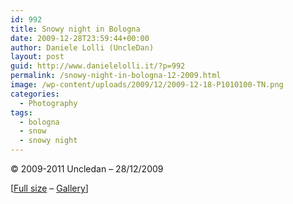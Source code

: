 ```yaml
---
id: 992
title: Snowy night in Bologna
date: 2009-12-28T23:59:44+00:00
author: Daniele Lolli (UncleDan)
layout: post
guid: http://www.danielelolli.it/?p=992
permalink: /snowy-night-in-bologna-12-2009.html
image: /wp-content/uploads/2009/12/2009-12-18-P1010100-TN.png
categories:
  - Photography
tags:
  - bologna
  - snow
  - snowy night
---
```

© 2009-2011 Uncledan &#8211; 28/12/2009
  
[[Full size](http://www.danielelolli.it/gallery/31-Snowy%20Night%20%28Bologna%2C%2018-12-2009%29/2009-12-18%20P1010100.JPG "Snowy night in Bologna") &#8211; [Gallery](http://www.danielelolli.it/gallery/?dir=31-Snowy%20Night%20%28Bologna%2C%2018-12-2009%29 "Gallery")]